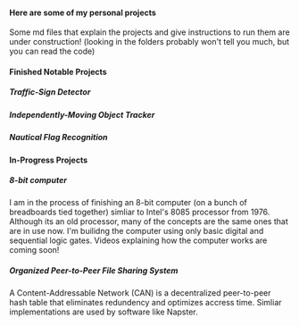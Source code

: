 #### Here are some of my personal projects


Some md files that explain the projects and give instructions to run them are under construction!
(looking in the folders probably won't tell you much, but you can read the code)



#### Finished Notable Projects

##### Traffic-Sign Detector

##### Independently-Moving Object Tracker

##### Nautical Flag Recognition

#### In-Progress Projects

##### 8-bit computer

I am in the process of finishing an 8-bit computer (on a bunch of breadboards tied together) simliar to Intel's 8085 processor from 1976.
Although its an old processor, many of the concepts are the same ones that are in use now. I'm builidng the computer using only basic digital and sequential logic gates. Videos explaining how the computer works are coming soon!

##### Organized Peer-to-Peer File Sharing System

A Content-Addressable Network (CAN) is a decentralized peer-to-peer hash table that eliminates redundency and optimizes accress time. Simliar implementations are used by software like Napster.
